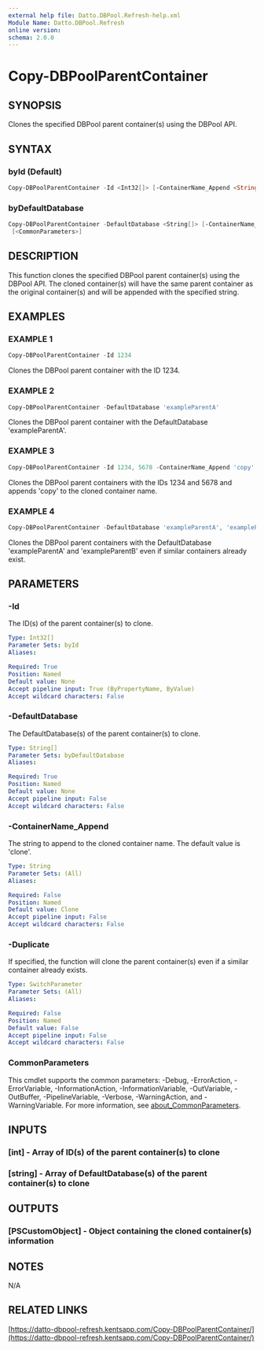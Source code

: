 ```yaml
---
external help file: Datto.DBPool.Refresh-help.xml
Module Name: Datto.DBPool.Refresh
online version:
schema: 2.0.0
---
```


# Copy-DBPoolParentContainer

## SYNOPSIS

Clones the specified DBPool parent container(s) using the DBPool API.

## SYNTAX

### byId (Default)

```PowerShell
Copy-DBPoolParentContainer -Id <Int32[]> [-ContainerName_Append <String>] [-Duplicate] [<CommonParameters>]
```

### byDefaultDatabase

```PowerShell
Copy-DBPoolParentContainer -DefaultDatabase <String[]> [-ContainerName_Append <String>] [-Duplicate]
 [<CommonParameters>]
```

## DESCRIPTION

This function clones the specified DBPool parent container(s) using the DBPool API.
The cloned container(s) will have the same parent container as the original container(s) and will be appended with the specified string.

## EXAMPLES

### EXAMPLE 1

```PowerShell
Copy-DBPoolParentContainer -Id 1234
```

Clones the DBPool parent container with the ID 1234.

### EXAMPLE 2

```PowerShell
Copy-DBPoolParentContainer -DefaultDatabase 'exampleParentA'
```

Clones the DBPool parent container with the DefaultDatabase 'exampleParentA'.

### EXAMPLE 3

```PowerShell
Copy-DBPoolParentContainer -Id 1234, 5678 -ContainerName_Append 'copy'
```

Clones the DBPool parent containers with the IDs 1234 and 5678 and appends 'copy' to the cloned container name.

### EXAMPLE 4

```PowerShell
Copy-DBPoolParentContainer -DefaultDatabase 'exampleParentA', 'exampleParentB' -Duplicate
```

Clones the DBPool parent containers with the DefaultDatabase 'exampleParentA' and 'exampleParentB' even if similar containers already exist.

## PARAMETERS

### -Id

The ID(s) of the parent container(s) to clone.

```yaml
Type: Int32[]
Parameter Sets: byId
Aliases:

Required: True
Position: Named
Default value: None
Accept pipeline input: True (ByPropertyName, ByValue)
Accept wildcard characters: False
```

### -DefaultDatabase

The DefaultDatabase(s) of the parent container(s) to clone.

```yaml
Type: String[]
Parameter Sets: byDefaultDatabase
Aliases:

Required: True
Position: Named
Default value: None
Accept pipeline input: False
Accept wildcard characters: False
```

### -ContainerName_Append

The string to append to the cloned container name.
The default value is 'clone'.

```yaml
Type: String
Parameter Sets: (All)
Aliases:

Required: False
Position: Named
Default value: Clone
Accept pipeline input: False
Accept wildcard characters: False
```

### -Duplicate

If specified, the function will clone the parent container(s) even if a similar container already exists.

```yaml
Type: SwitchParameter
Parameter Sets: (All)
Aliases:

Required: False
Position: Named
Default value: False
Accept pipeline input: False
Accept wildcard characters: False
```

### CommonParameters

This cmdlet supports the common parameters: -Debug, -ErrorAction, -ErrorVariable, -InformationAction, -InformationVariable, -OutVariable, -OutBuffer, -PipelineVariable, -Verbose, -WarningAction, and -WarningVariable. For more information, see [about_CommonParameters](http://go.microsoft.com/fwlink/?LinkID=113216).

## INPUTS

### [int] - Array of ID(s) of the parent container(s) to clone

### [string] - Array of DefaultDatabase(s) of the parent container(s) to clone

## OUTPUTS

### [PSCustomObject] - Object containing the cloned container(s) information

## NOTES

N/A

## RELATED LINKS

[https://datto-dbpool-refresh.kentsapp.com/Copy-DBPoolParentContainer/](https://datto-dbpool-refresh.kentsapp.com/Copy-DBPoolParentContainer/)

